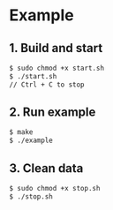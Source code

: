 # Example

## 1. Build and start

```sh
$ sudo chmod +x start.sh
$ ./start.sh
// Ctrl + C to stop
```

## 2. Run example

```sh
$ make
$ ./example
```

## 3. Clean data

```sh
$ sudo chmod +x stop.sh
$ ./stop.sh
```